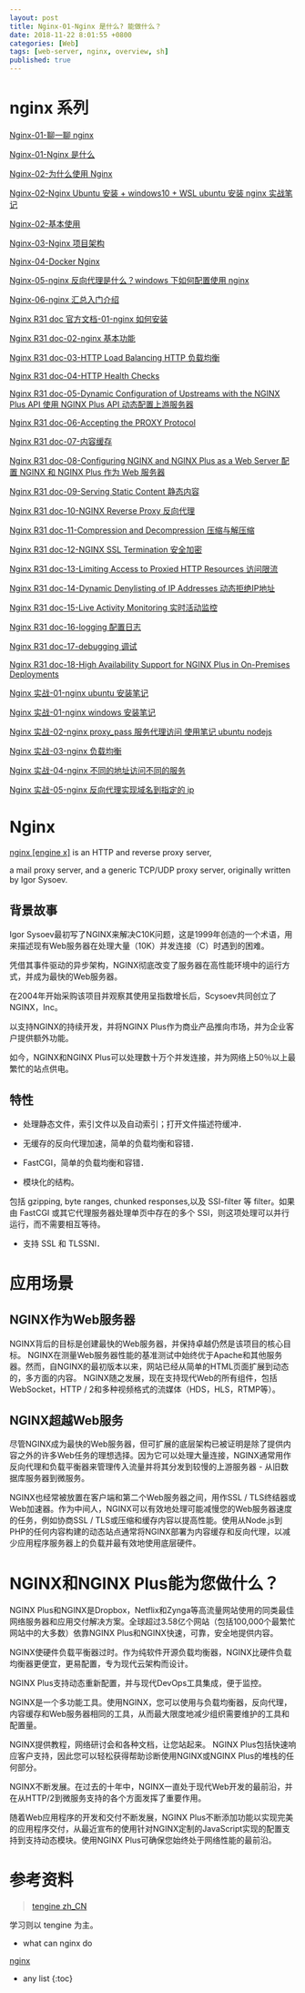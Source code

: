 ```yaml
---
layout: post
title: Nginx-01-Nginx 是什么? 能做什么？
date: 2018-11-22 8:01:55 +0800
categories: [Web]
tags: [web-server, nginx, overview, sh]
published: true
---
```


# nginx 系列

[Nginx-01-聊一聊 nginx](https://houbb.github.io/2018/11/22/nginx-00-chat)

[Nginx-01-Nginx 是什么](https://houbb.github.io/2018/11/22/nginx-01-overview-01)

[Nginx-02-为什么使用 Nginx](https://houbb.github.io/2018/11/22/nginx-01-why-02)

[Nginx-02-Nginx Ubuntu 安装 + windows10 + WSL ubuntu 安装 nginx 实战笔记](https://houbb.github.io/2018/11/22/nginx-02-install-ubuntu-02)

[Nginx-02-基本使用](https://houbb.github.io/2018/11/22/nginx-02-usage-02)

[Nginx-03-Nginx 项目架构](https://houbb.github.io/2018/11/22/nginx-03-struct-03)

[Nginx-04-Docker Nginx](https://houbb.github.io/2018/11/22/nginx-04-docker-04)

[Nginx-05-nginx 反向代理是什么？windows 下如何配置使用 nginx](https://houbb.github.io/2018/11/22/nginx-05-reverse-proxy)

[Nginx-06-nginx 汇总入门介绍](https://houbb.github.io/2018/11/22/nginx-06-all-in-one)

[Nginx R31 doc 官方文档-01-nginx 如何安装](https://houbb.github.io/2018/11/22/nginx-doc-01-overview)

[Nginx R31 doc-02-nginx 基本功能](https://houbb.github.io/2018/11/22/nginx-doc-02-basic-functionality-basic-func)

[Nginx R31 doc-03-HTTP Load Balancing HTTP 负载均衡](https://houbb.github.io/2018/11/22/nginx-doc-03-basic-functionality-load-balance-http)

[Nginx R31 doc-04-HTTP Health Checks](https://houbb.github.io/2018/11/22/nginx-doc-04-basic-functionality-http-health-checks)

[Nginx R31 doc-05-Dynamic Configuration of Upstreams with the NGINX Plus API 使用 NGINX Plus API 动态配置上游服务器](https://houbb.github.io/2018/11/22/nginx-doc-05-basic-functionality-dynamic-config)

[Nginx R31 doc-06-Accepting the PROXY Protocol](https://houbb.github.io/2018/11/22/nginx-doc-06-basic-functionality-accept-proxy-protocol)

[Nginx R31 doc-07-内容缓存](https://houbb.github.io/2018/11/22/nginx-doc-07-content-cache)

[Nginx R31 doc-08-Configuring NGINX and NGINX Plus as a Web Server 配置 NGINX 和 NGINX Plus 作为 Web 服务器](https://houbb.github.io/2018/11/22/nginx-doc-08-web-server-web-server)

[Nginx R31 doc-09-Serving Static Content 静态内容](https://houbb.github.io/2018/11/22/nginx-doc-09-web-server-web-server-static-content)

[Nginx R31 doc-10-NGINX Reverse Proxy 反向代理](https://houbb.github.io/2018/11/22/nginx-doc-10-web-server-nginx-reverse-proxy)

[Nginx R31 doc-11-Compression and Decompression 压缩与解压缩](https://houbb.github.io/2018/11/22/nginx-doc-11-compress-and-decompress)

[Nginx R31 doc-12-NGINX SSL Termination 安全加密](https://houbb.github.io/2018/11/22/nginx-doc-12-security-controls-ssl)

[Nginx R31 doc-13-Limiting Access to Proxied HTTP Resources 访问限流](https://houbb.github.io/2018/11/22/nginx-doc-13-security-controls-ratelimit)

[Nginx R31 doc-14-Dynamic Denylisting of IP Addresses 动态拒绝IP地址](https://houbb.github.io/2018/11/22/nginx-doc-14-security-controls-dynamic-denylist)

[Nginx R31 doc-15-Live Activity Monitoring 实时活动监控](https://houbb.github.io/2018/11/22/nginx-doc-15-monitor-live-activity-monitor)

[Nginx R31 doc-16-logging 配置日志](https://houbb.github.io/2018/11/22/nginx-doc-16-monitor-logging)

[Nginx R31 doc-17-debugging 调试](https://houbb.github.io/2018/11/22/nginx-doc-17-monitor-debugging)

[Nginx R31 doc-18-High Availability Support for NGINX Plus in On-Premises Deployments](https://houbb.github.io/2018/11/22/nginx-doc-18-ha-ha-keepalived)

[Nginx 实战-01-nginx ubuntu 安装笔记](https://houbb.github.io/2018/11/22/nginx-inaction-01-ubuntu-install)

[Nginx 实战-01-nginx windows 安装笔记](https://houbb.github.io/2018/11/22/nginx-inaction-01-windows-install)

[Nginx 实战-02-nginx proxy_pass 服务代理访问 使用笔记 ubuntu nodejs](https://houbb.github.io/2018/11/22/nginx-inaction-02-usage-proxy-pass)

[Nginx 实战-03-nginx 负载均衡](https://houbb.github.io/2018/11/22/nginx-inaction-03-usage-load-balance)

[Nginx 实战-04-nginx 不同的地址访问不同的服务](https://houbb.github.io/2018/11/22/nginx-inaction-04-useage-different-proxy-pass)

[Nginx 实战-05-nginx 反向代理实现域名到指定的 ip](https://houbb.github.io/2018/11/22/nginx-inaction-05-reverse-proxy)

# Nginx

[nginx [engine x]](https://nginx.org/en/) is an HTTP and reverse proxy server, 

a mail proxy server, and a generic TCP/UDP proxy server, originally written by Igor Sysoev.

## 背景故事

Igor Sysoev最初写了NGINX来解决C10K问题，这是1999年创造的一个术语，用来描述现有Web服务器在处理大量（10K）并发连接（C）时遇到的困难。

凭借其事件驱动的异步架构，NGINX彻底改变了服务器在高性能环境中的运行方式，并成为最快的Web服务器。

在2004年开始采购该项目并观察其使用呈指数增长后，Scysoev共同创立了NGINX，Inc。

以支持NGINX的持续开发，并将NGINX Plus作为商业产品推向市场，并为企业客户提供额外功能。

如今，NGINX和NGINX Plus可以处理数十万个并发连接，并为网络上50％以上最繁忙的站点供电。

## 特性

- 处理静态文件，索引文件以及自动索引；打开文件描述符缓冲．

- 无缓存的反向代理加速，简单的负载均衡和容错．

- FastCGI，简单的负载均衡和容错．

- 模块化的结构。

包括 gzipping, byte ranges, chunked responses,以及 SSI-filter 等 filter。如果由 FastCGI 或其它代理服务器处理单页中存在的多个 SSI，则这项处理可以并行运行，而不需要相互等待。

- 支持 SSL 和 TLSSNI．

# 应用场景

## NGINX作为Web服务器

NGINX背后的目标是创建最快的Web服务器，并保持卓越仍然是该项目的核心目标。 NGINX在测量Web服务器性能的基准测试中始终优于Apache和其他服务器。然而，自NGINX的最初版本以来，网站已经从简单的HTML页面扩展到动态的，多方面的内容。 NGINX随之发展，现在支持现代Web的所有组件，包括WebSocket，HTTP / 2和多种视频格式的流媒体（HDS，HLS，RTMP等）。

## NGINX超越Web服务

尽管NGINX成为最快的Web服务器，但可扩展的底层架构已被证明是除了提供内容之外的许多Web任务的理想选择。因为它可以处理大量连接，NGINX通常用作反向代理和负载平衡器来管理传入流量并将其分发到较慢的上游服务器 - 从旧数据库服务器到微服务。

NGINX也经常被放置在客户端和第二个Web服务器之间，用作SSL / TLS终结器或Web加速器。作为中间人，NGINX可以有效地处理可能减慢您的Web服务器速度的任务，例如协商SSL / TLS或压缩和缓存内容以提高性能。使用从Node.js到PHP的任何内容构建的动态站点通常将NGINX部署为内容缓存和反向代理，以减少应用程序服务器上的负载并最有效地使用底层硬件。

# NGINX和NGINX Plus能为您做什么？

NGINX Plus和NGINX是Dropbox，Netflix和Zynga等高流量网站使用的同类最佳网络服务器和应用交付解决方案。全球超过3.58亿个网站（包括100,000个最繁忙网站中的大多数）依靠NGINX Plus和NGINX快速，可靠，安全地提供内容。

NGINX使硬件负载平衡器过时。作为纯软件开源负载均衡器，NGINX比硬件负载均衡器更便宜，更易配置，专为现代云架构而设计。 

NGINX Plus支持动态重新配置，并与现代DevOps工具集成，便于监控。

NGINX是一个多功能工具。使用NGINX，您可以使用与负载均衡器，反向代理，内容缓存和Web服务器相同的工具，从而最大限度地减少组织需要维护的工具和配置量。 

NGINX提供教程，网络研讨会和各种文档，让您站起来。 NGINX Plus包括快速响应客户支持，因此您可以轻松获得帮助诊断使用NGINX或NGINX Plus的堆栈的任何部分。

NGINX不断发展。在过去的十年中，NGINX一直处于现代Web开发的最前沿，并在从HTTP/2到微服务支持的各个方面发挥了重要作用。

随着Web应用程序的开发和交付不断发展，NGINX Plus不断添加功能以实现完美的应用程序交付，从最近宣布的使用针对NGINX定制的JavaScript实现的配置支持到支持动态模块。使用NGINX Plus可确保您始终处于网络性能的最前沿。

# 参考资料

> [tengine zh_CN](http://tengine.taobao.org/)

学习则以 tengine 为主。

- what can nginx do 

[nginx](https://www.nginx.com/resources/glossary/nginx/)

* any list
{:toc}



